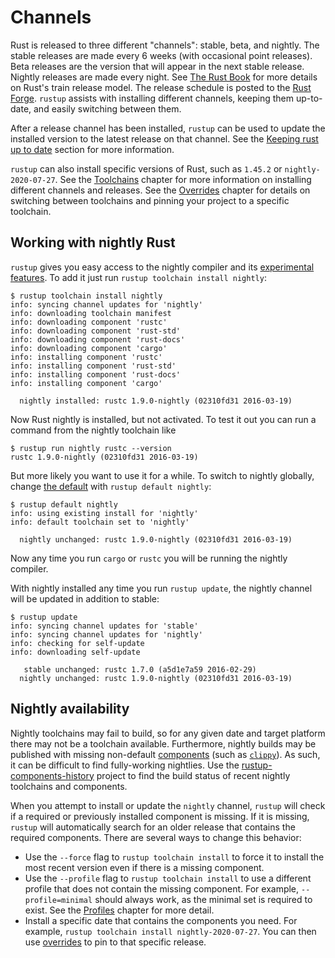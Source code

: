 # Channels

Rust is released to three different "channels": stable, beta, and nightly. The
stable releases are made every 6 weeks (with occasional point releases). Beta
releases are the version that will appear in the next stable release. Nightly
releases are made every night. See [The Rust Book][channels] for more details
on Rust's train release model. The release schedule is posted to the [Rust
Forge]. `rustup` assists with installing different channels, keeping them
up-to-date, and easily switching between them.

After a release channel has been installed, `rustup` can be used to update the
installed version to the latest release on that channel. See the [Keeping rust
up to date] section for more information.

`rustup` can also install specific versions of Rust, such as `1.45.2` or
`nightly-2020-07-27`. See the [Toolchains] chapter for more information on
installing different channels and releases. See the [Overrides] chapter for
details on switching between toolchains and pinning your project to a specific
toolchain.

[channels]: https://doc.rust-lang.org/book/appendix-07-nightly-rust.html
[Keeping rust up to date]: ../basics.md#keeping-rust-up-to-date
[rust forge]: https://forge.rust-lang.org/
[toolchains]: toolchains.md

## Working with nightly Rust

`rustup` gives you easy access to the nightly compiler and its [experimental
features]. To add it just run `rustup toolchain install nightly`:

[experimental features]: https://doc.rust-lang.org/unstable-book/

```console
$ rustup toolchain install nightly
info: syncing channel updates for 'nightly'
info: downloading toolchain manifest
info: downloading component 'rustc'
info: downloading component 'rust-std'
info: downloading component 'rust-docs'
info: downloading component 'cargo'
info: installing component 'rustc'
info: installing component 'rust-std'
info: installing component 'rust-docs'
info: installing component 'cargo'

  nightly installed: rustc 1.9.0-nightly (02310fd31 2016-03-19)

```

Now Rust nightly is installed, but not activated. To test it out you can run a
command from the nightly toolchain like

```console
$ rustup run nightly rustc --version
rustc 1.9.0-nightly (02310fd31 2016-03-19)
```

But more likely you want to use it for a while. To switch to nightly globally,
change [the default] with `rustup default nightly`:

```console
$ rustup default nightly
info: using existing install for 'nightly'
info: default toolchain set to 'nightly'

  nightly unchanged: rustc 1.9.0-nightly (02310fd31 2016-03-19)

```

Now any time you run `cargo` or `rustc` you will be running the nightly
compiler.

With nightly installed any time you run `rustup update`, the nightly channel
will be updated in addition to stable:

```console
$ rustup update
info: syncing channel updates for 'stable'
info: syncing channel updates for 'nightly'
info: checking for self-update
info: downloading self-update

   stable unchanged: rustc 1.7.0 (a5d1e7a59 2016-02-29)
  nightly unchanged: rustc 1.9.0-nightly (02310fd31 2016-03-19)

```

[the default]: ../overrides.md#default-toolchain

## Nightly availability

Nightly toolchains may fail to build, so for any given date and target
platform there may not be a toolchain available. Furthermore, nightly builds
may be published with missing non-default [components] (such as [`clippy`]).
As such, it can be difficult to find fully-working nightlies. Use the
[rustup-components-history][rch] project to find the build status of recent
nightly toolchains and components.

When you attempt to install or update the `nightly` channel, `rustup` will
check if a required or previously installed component is missing. If it is
missing, `rustup` will automatically search for an older release that contains
the required components. There are several ways to change this behavior:

* Use the `--force` flag to `rustup toolchain install` to force it to install
  the most recent version even if there is a missing component.
* Use the `--profile` flag to `rustup toolchain install` to use a different
  profile that does not contain the missing component. For example,
  `--profile=minimal` should always work, as the minimal set is required to
  exist. See the [Profiles] chapter for more detail.
* Install a specific date that contains the components you need. For example,
  `rustup toolchain install nightly-2020-07-27`. You can then use [overrides]
  to pin to that specific release.

[`clippy`]: https://github.com/rust-lang/rust-clippy
[rch]: https://rust-lang.github.io/rustup-components-history/
[components]: components.md
[profiles]: profiles.md
[overrides]: ../overrides.md
